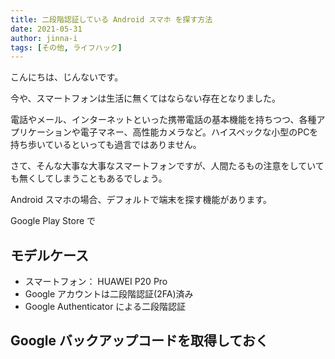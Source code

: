 ```yaml
---
title: 二段階認証している Android スマホ を探す方法
date: 2021-05-31
author: jinna-i
tags: [その他, ライフハック]
---
```


こんにちは、じんないです。

今や、スマートフォンは生活に無くてはならない存在となりました。

電話やメール、インターネットといった携帯電話の基本機能を持ちつつ、各種アプリケーションや電子マネー、高性能カメラなど。ハイスペックな小型のPCを持ち歩いているといっても過言ではありません。

さて、そんな大事な大事なスマートフォンですが、人間たるもの注意をしていても無くしてしまうこともあるでしょう。

Android スマホの場合、デフォルトで端末を探す機能があります。

Google Play Store で


## モデルケース
- スマートフォン： HUAWEI P20 Pro
- Google アカウントは二段階認証(2FA)済み
- Google Authenticator による二段階認証

## Google バックアップコードを取得しておく

## 